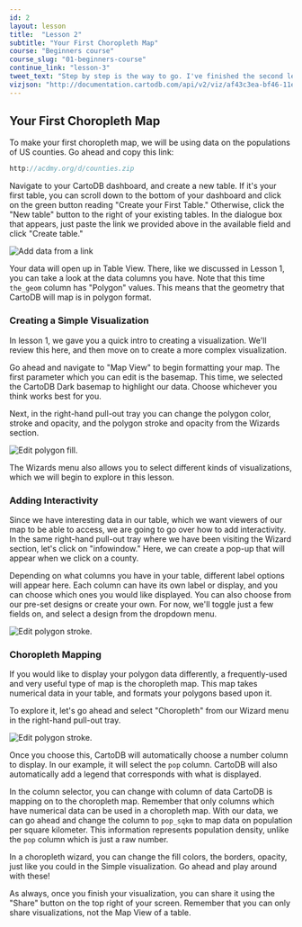 ```yaml
---
id: 2
layout: lesson
title:  "Lesson 2"
subtitle: "Your First Choropleth Map"
course: "Beginners course"
course_slug: "01-beginners-course"
continue_link: "lesson-3"
tweet_text: "Step by step is the way to go. I've finished the second lesson of the map academy. Check it out"
vizjson: "http://documentation.cartodb.com/api/v2/viz/af43c3ea-bf46-11e3-8153-0edbca4b5057/viz.json"
---
```


## Your First Choropleth Map

To make your first choropleth map, we will be using data on the populations of US counties. Go ahead and copy this link:

```javascript
http://acdmy.org/d/counties.zip
```

Navigate to your CartoDB dashboard, and create a new table. If it's your first table, you can scroll down to the bottom of your dashboard and click on the green button reading "Create your First Table." Otherwise, click the "New table" button to the right of your existing tables. In the dialogue box that appears, just paste the link we provided above in the available field and click "Create table."

![Add data from a link]({{site.baseurl}}/img/course1/lesson2/newtableURL.png)

Your data will open up in Table View. There, like we discussed in Lesson 1, you can take a look at the data columns you have. Note that this time `the_geom` column has "Polygon" values. This means that the geometry that CartoDB will map is in polygon format.

### Creating a Simple Visualization

In lesson 1, we gave you a quick intro to creating a visualization. We'll review this here, and then move on to create a more complex visualization.

Go ahead and navigate to "Map View" to begin formatting your map. The first parameter which you can edit is the basemap. This time, we selected the CartoDB Dark basemap to highlight our data. Choose whichever you think works best for you.

Next, in the right-hand pull-out tray you can change the polygon color, stroke and opacity, and the polygon stroke and opacity from the Wizards section.

![Edit polygon fill.]({{site.baseurl}}/img/course1/lesson2/polygonfill.png)

The Wizards menu also allows you to select different kinds of visualizations, which we will begin to explore in this lesson.

### Adding Interactivity
Since we have interesting data in our table, which we want viewers of our map to be able to access, we are going to go over how to add interactivity. In the same right-hand pull-out tray where we have been visiting the Wizard section, let's click on "infowindow." Here, we can create a pop-up that will appear when we click on a county.

Depending on what columns you have in your table, different label options will appear here. Each column can have its own label or display, and you can choose which ones you would like displayed. You can also choose from our pre-set designs or create your own. For now, we'll toggle just a few fields on, and select a design from the dropdown menu.

![Edit polygon stroke.]({{site.baseurl}}/img/course1/lesson2/infowindow.png)


### Choropleth Mapping

If you would like to display your polygon data differently, a frequently-used and very useful type of map is the choropleth map. This map takes numerical data in your table, and formats your polygons based upon it.

To explore it, let's go ahead and select "Choropleth" from our Wizard menu in the right-hand pull-out tray.

![Edit polygon stroke.]({{site.baseurl}}/img/course1/lesson2/choropleth.png)

Once you choose this, CartoDB will automatically choose a number column to display. In our example, it will select the `pop` column. CartoDB will also automatically add a legend that corresponds with what is displayed.

In the column selector, you can change with column of data CartoDB is mapping on to the choropleth map. Remember that only columns which have numerical data can be used in a choropleth map. With our data, we can go ahead and change the column to `pop_sqkm` to map data on population per square kilometer. This information represents population density, unlike the `pop` column which is just a raw number.

In a choropleth wizard, you can change the fill colors, the borders, opacity, just like you could in the Simple visualization. Go ahead and play around with these!

As always, once you finish your visualization, you can share it using the "Share" button on the top right of your screen. Remember that you can only share visualizations, not the Map View of a table.